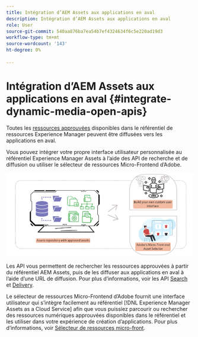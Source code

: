 ```yaml
---
title: Intégration d’AEM Assets aux applications en aval
description: Intégration d’AEM Assets aux applications en aval
role: User
source-git-commit: 540aa876ba7ea54b7ef4324634f6c5e220ad19d3
workflow-type: tm+mt
source-wordcount: '143'
ht-degree: 0%

---
```


# Intégration d’AEM Assets aux applications en aval {#integrate-dynamic-media-open-apis}

Toutes les [ressources approuvées](approve-assets.md) disponibles dans le référentiel de ressources Experience Manager peuvent être diffusées vers les applications en aval.

Vous pouvez intégrer votre propre interface utilisateur personnalisée au référentiel Experience Manager Assets à l’aide des API de recherche et de diffusion ou utiliser le sélecteur de ressources Micro-Frontend d’Adobe.

![Intégration au référentiel AEM Assets](assets/asset-selector-integration.png)

Les API vous permettent de rechercher les ressources approuvées à partir du référentiel AEM Assets, puis de les diffuser aux applications en aval à l’aide d’une URL de diffusion. Pour plus d’informations, voir les API [Search](/help/assets/search-assets-api.md) et [Delivery](/help/assets/deliver-assets-apis.md).

Le sélecteur de ressources Micro-Frontend d’Adobe fournit une interface utilisateur qui s’intègre facilement au référentiel [!DNL Experience Manager Assets as a Cloud Service] afin que vous puissiez parcourir ou rechercher des ressources numériques approuvées disponibles dans le référentiel et les utiliser dans votre expérience de création d’applications. Pour plus d’informations, voir [Sélecteur de ressources micro-front](/help/assets/asset-selector.md).

